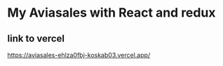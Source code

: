 # My Aviasales with React and redux

## link to vercel 
https://aviasales-ehlza0fbj-koskab03.vercel.app/